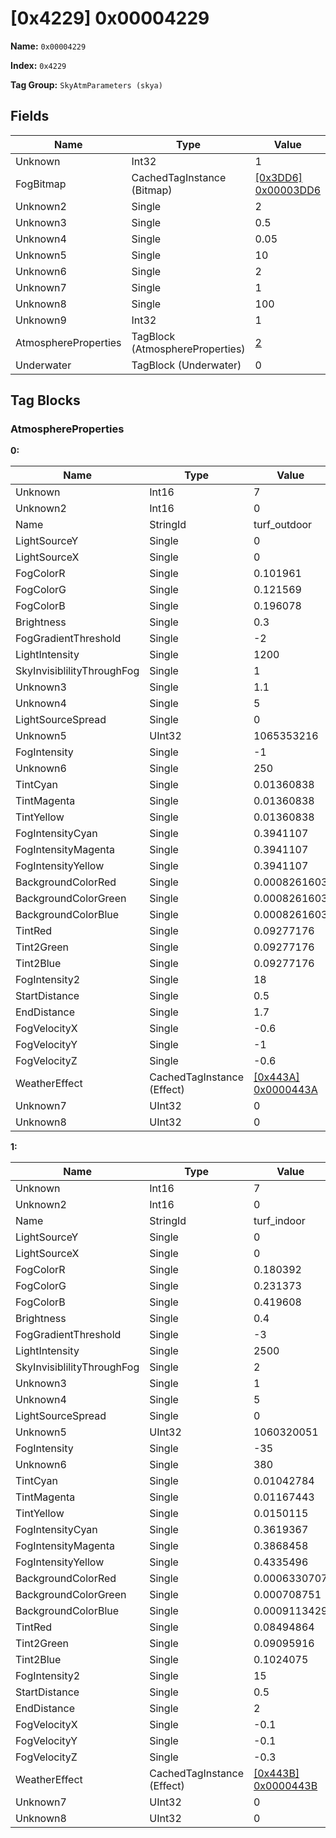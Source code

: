 # [0x4229] 0x00004229

**Name:** ```0x00004229```

**Index:** ```0x4229```

**Tag Group:** ```SkyAtmParameters (skya)```

## Fields

Name	| Type	| Value
---	|---	|---	|
Unknown	|Int32	|1
FogBitmap	|CachedTagInstance (Bitmap)	|[[0x3DD6] 0x00003DD6](../Bitmap/3DD6.md)
Unknown2	|Single	|2
Unknown3	|Single	|0.5
Unknown4	|Single	|0.05
Unknown5	|Single	|10
Unknown6	|Single	|2
Unknown7	|Single	|1
Unknown8	|Single	|100
Unknown9	|Int32	|1
AtmosphereProperties	|TagBlock (AtmosphereProperties)	|[2](#atmosphereproperties)
Underwater	|TagBlock (Underwater)	|0


## Tag Blocks

### AtmosphereProperties

**0:**

Name	| Type	| Value
---	|---	|---	|
Unknown	|Int16	|7
Unknown2	|Int16	|0
Name	|StringId	|turf_outdoor
LightSourceY	|Single	|0
LightSourceX	|Single	|0
FogColorR	|Single	|0.101961
FogColorG	|Single	|0.121569
FogColorB	|Single	|0.196078
Brightness	|Single	|0.3
FogGradientThreshold	|Single	|-2
LightIntensity	|Single	|1200
SkyInvisiblilityThroughFog	|Single	|1
Unknown3	|Single	|1.1
Unknown4	|Single	|5
LightSourceSpread	|Single	|0
Unknown5	|UInt32	|1065353216
FogIntensity	|Single	|-1
Unknown6	|Single	|250
TintCyan	|Single	|0.01360838
TintMagenta	|Single	|0.01360838
TintYellow	|Single	|0.01360838
FogIntensityCyan	|Single	|0.3941107
FogIntensityMagenta	|Single	|0.3941107
FogIntensityYellow	|Single	|0.3941107
BackgroundColorRed	|Single	|0.0008261603
BackgroundColorGreen	|Single	|0.0008261603
BackgroundColorBlue	|Single	|0.0008261603
TintRed	|Single	|0.09277176
Tint2Green	|Single	|0.09277176
Tint2Blue	|Single	|0.09277176
FogIntensity2	|Single	|18
StartDistance	|Single	|0.5
EndDistance	|Single	|1.7
FogVelocityX	|Single	|-0.6
FogVelocityY	|Single	|-1
FogVelocityZ	|Single	|-0.6
WeatherEffect	|CachedTagInstance (Effect)	|[[0x443A] 0x0000443A](../Effect/443A.md)
Unknown7	|UInt32	|0
Unknown8	|UInt32	|0


**1:**

Name	| Type	| Value
---	|---	|---	|
Unknown	|Int16	|7
Unknown2	|Int16	|0
Name	|StringId	|turf_indoor
LightSourceY	|Single	|0
LightSourceX	|Single	|0
FogColorR	|Single	|0.180392
FogColorG	|Single	|0.231373
FogColorB	|Single	|0.419608
Brightness	|Single	|0.4
FogGradientThreshold	|Single	|-3
LightIntensity	|Single	|2500
SkyInvisiblilityThroughFog	|Single	|2
Unknown3	|Single	|1
Unknown4	|Single	|5
LightSourceSpread	|Single	|0
Unknown5	|UInt32	|1060320051
FogIntensity	|Single	|-35
Unknown6	|Single	|380
TintCyan	|Single	|0.01042784
TintMagenta	|Single	|0.01167443
TintYellow	|Single	|0.0150115
FogIntensityCyan	|Single	|0.3619367
FogIntensityMagenta	|Single	|0.3868458
FogIntensityYellow	|Single	|0.4335496
BackgroundColorRed	|Single	|0.0006330707
BackgroundColorGreen	|Single	|0.000708751
BackgroundColorBlue	|Single	|0.0009113429
TintRed	|Single	|0.08494864
Tint2Green	|Single	|0.09095916
Tint2Blue	|Single	|0.1024075
FogIntensity2	|Single	|15
StartDistance	|Single	|0.5
EndDistance	|Single	|2
FogVelocityX	|Single	|-0.1
FogVelocityY	|Single	|-0.1
FogVelocityZ	|Single	|-0.3
WeatherEffect	|CachedTagInstance (Effect)	|[[0x443B] 0x0000443B](../Effect/443B.md)
Unknown7	|UInt32	|0
Unknown8	|UInt32	|0


